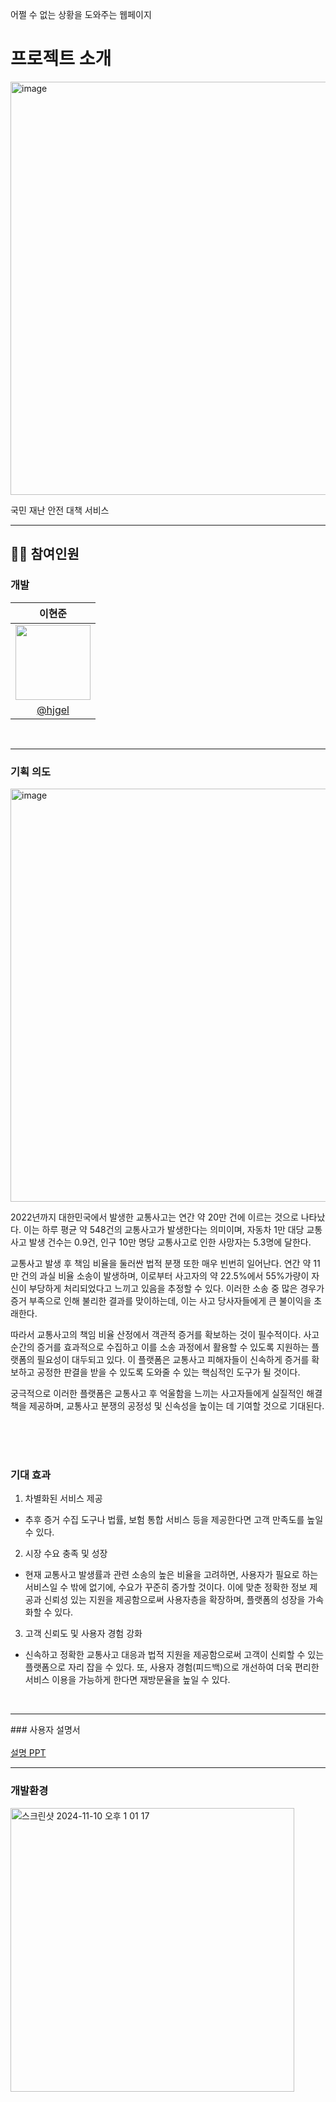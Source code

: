 
어쩔 수 없는 상황을 도와주는 웹페이지


# 프로젝트 소개 
<img width="661" alt="image" src="https://github.com/user-attachments/assets/5d1a45c1-1771-4d18-bf5f-88a041e2409e">

국민 재난 안전 대책 서비스
<hr>

## 👩‍💻 참여인원
### **개발**
|이현준|
|:-:|
|<a href="https://github.com/hjgel"><img src="https://github.com/user-attachments/assets/e21e2a05-1eb2-4d2f-9ddb-b1e01e6debe1" width=120>
|[@hjgel](https://github.com/hjgel)|

<br>
<hr>

### 기획 의도 

<img width="661" alt="image" src="https://github.com/user-attachments/assets/adbb4376-61e2-4828-a77d-fd98653fa1ae">

2022년까지 대한민국에서 발생한 교통사고는 연간 약 20만 건에 이르는 것으로 나타났다. 이는 하루 평균 약 548건의 교통사고가 발생한다는 의미이며, 자동차 1만 대당 교통사고 발생 건수는 0.9건, 인구 10만 명당 교통사고로 인한 사망자는 5.3명에 달한다.

교통사고 발생 후 책임 비율을 둘러싼 법적 분쟁 또한 매우 빈번히 일어난다. 연간 약 11만 건의 과실 비율 소송이 발생하며, 이로부터 사고자의 약 22.5%에서 55%가량이 자신이 부당하게 처리되었다고 느끼고 있음을 추정할 수 있다. 이러한 소송 중 많은 경우가 증거 부족으로 인해 불리한 결과를 맞이하는데, 이는 사고 당사자들에게 큰 불이익을 초래한다.

따라서 교통사고의 책임 비율 산정에서 객관적 증거를 확보하는 것이 필수적이다. 사고 순간의 증거를 효과적으로 수집하고 이를 소송 과정에서 활용할 수 있도록 지원하는 플랫폼의 필요성이 대두되고 있다. 이 플랫폼은 교통사고 피해자들이 신속하게 증거를 확보하고 공정한 판결을 받을 수 있도록 도와줄 수 있는 핵심적인 도구가 될 것이다.

궁극적으로 이러한 플랫폼은 교통사고 후 억울함을 느끼는 사고자들에게 실질적인 해결책을 제공하며, 교통사고 분쟁의 공정성 및 신속성을 높이는 데 기여할 것으로 기대된다.

<br>
<br>
<br>

### 기대 효과


1. 차별화된 서비스 제공
 - 추후 증거 수집 도구나 법률, 보험 통합 서비스 등을 제공한다면 고객 만족도를 높일 수 있다.

2. 시장 수요 충족 및 성장
 - 현재 교통사고 발생률과 관련 소송의 높은 비율을 고려하면, 사용자가 필요로 하는 서비스일 수 밖에 없기에, 수요가 꾸준히 증가할 것이다. 이에 맞춘 정확한 정보 제공과 신뢰성 있는 지원을 제공함으로써 사용자층을 확장하며, 플랫폼의 성장을 가속화할 수 있다.

3. 고객 신뢰도 및 사용자 경험 강화
 - 신속하고 정확한 교통사고 대응과 법적 지원을 제공함으로써 고객이 신뢰할 수 있는 플랫폼으로 자리 잡을 수 있다. 또, 사용자 경험(피드백)으로 개선하여 더욱 편리한 서비스 이용을 가능하게 한다면 재방문율을 높일 수 있다. 


<br>
<hr>
### 사용자 설명서
<br>
<ppt 링크>
<br>
<a href="https://github.com/user-attachments/files/18078568/default.pptx">설명 PPT</a>

<hr>

### 개발환경
<img width="454" alt="스크린샷 2024-11-10 오후 1 01 17" src="https://github.com/user-attachments/assets/d40b86c2-aa47-4ae8-a16a-36a3be31e551">



